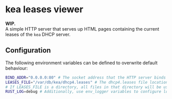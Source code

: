 # kea leases viewer

**WIP.**  
A simple HTTP server that serves up HTML pages containing the current leases of
the `kea` DHCP server.


## Configuration

The following environment variables can be defined to overwrite default
behaviour:
```bash
BIND_ADDR="0.0.0.0:80" # The socket address that the HTTP server binds to
LEASES_FILE="/var/db/kea/dhcp4.leases" # The dhcp4.leases file location
# If LEASES_FILE is a directory, all files in that directory will be used
RUST_LOG=debug # Additionally, use env_logger variables to configure logging
```
